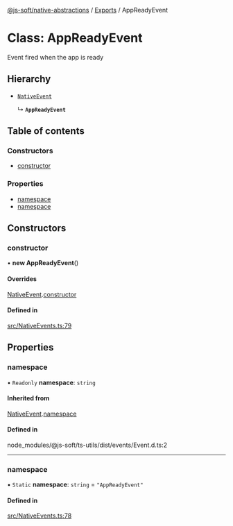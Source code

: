 [@js-soft/native-abstractions](../README.md) / [Exports](../modules.md) / AppReadyEvent

# Class: AppReadyEvent

Event fired when the app is ready

## Hierarchy

- [`NativeEvent`](NativeEvent.md)

  ↳ **`AppReadyEvent`**

## Table of contents

### Constructors

- [constructor](AppReadyEvent.md#constructor)

### Properties

- [namespace](AppReadyEvent.md#namespace)
- [namespace](AppReadyEvent.md#namespace)

## Constructors

### constructor

• **new AppReadyEvent**()

#### Overrides

[NativeEvent](NativeEvent.md).[constructor](NativeEvent.md#constructor)

#### Defined in

[src/NativeEvents.ts:79](https://github.com/js-soft/ts-native-access/blob/feba5fc/packages/abstractions/src/NativeEvents.ts#L79)

## Properties

### namespace

• `Readonly` **namespace**: `string`

#### Inherited from

[NativeEvent](NativeEvent.md).[namespace](NativeEvent.md#namespace)

#### Defined in

node_modules/@js-soft/ts-utils/dist/events/Event.d.ts:2

___

### namespace

▪ `Static` **namespace**: `string` = `"AppReadyEvent"`

#### Defined in

[src/NativeEvents.ts:78](https://github.com/js-soft/ts-native-access/blob/feba5fc/packages/abstractions/src/NativeEvents.ts#L78)
